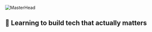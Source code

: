 ![MasterHead](https://th.bing.com/th/id/R.dcd1fb0f995baa4d2a4a9be54a590856?rik=N%2fJTxxkd8KR2sg&pid=ImgRaw&r=0)

## 🚀 **Learning to build tech that actually matters**


